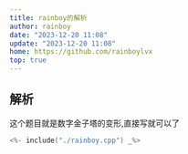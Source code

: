 ```yaml
---
title: rainboy的解析
author: rainboy
date: "2023-12-20 11:08"
update: "2023-12-20 11:08"
home: https://github.com/rainboylvx
top: true
---
```


## 解析

这个题目就是数字金子塔的变形,直接写就可以了

```cpp
<%- include("./rainboy.cpp") _%>
```


